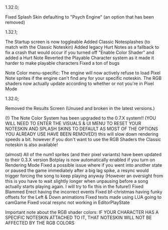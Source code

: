 1.32.0;

Fixed Splash Skin defaulting to "Psych Engine" (an option that has been removed)

1.32.1;

The Startup screen is now toggleable
Added Classic Notesplashes (to match with the Classic Noteskin)
Added legacy Hurt Notes as a fallback to fix a crash that would occur if you turned off "Enable Color Shader" and added a Hurt Note
Reverted the Playable Character system as it made it harder to make playable characters
Fixed a ton of bugs

Note Color menu-specific:
The engine will now actively refuse to load Pixel Note sprites if the engine can't find any for your specific noteskin.
The RGB shaders now actually update according to whether or not you're in Pixel Mode

1.32.0;

Removed the Results Screen (Unused and broken in the latest versions.)

(!) The Note Color System has been upgraded to the 0.7.X system!! (YOU WILL NEED TO ENTER THE VISUALS & UI MENU TO RESET YOUR NOTESKIN AND SPLASH SKINS TO DEFAULT AS MOST OF THE OPTIONS YOU ALREADY USE HAVE BEEN REMOVED!) this will slow down rendering speeds a bit. however if you don't want to use the RGB Shaders the Classic noteskin is also available!

(almost) All of the num1 sprites (and their pixel variants) have been updated to their 0.3.X version
Botplay is now automatically enabled if you turn on Rendering Mode
Fixed a possible issue where if you went into another state or paused the game immediately after a big lag spike, a resync would trigger forcing the song to keep playing anyway (However an oversight from this is you have to wait slightly longer when unpausing before a song actually starts playing again. I will try to fix this in the future!)
Fixed Blammed Erect having the incorrect events
Fixed bf-christmas having funky offsets for the Left & Down animations
Fixed texts made using LUA going to camGame
Fixed vocal resync not working in EditorPlayState

Important note about the RGB shader colors: IF YOUR CHARACTER HAS A SPECIFIC NOTESKIN ATTACHED TO IT, THAT NOTESKIN WILL NOT BE AFFECTED BY THE RGB COLORS
